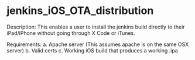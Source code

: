 jenkins_iOS_OTA_distribution
============================

Description:
This enables a user to install the jenkins build directly to their iPad/iPhone without going through X Code or iTunes. 

Requirements:
a. Apache server (This assumes apache is on the same OSX server)
b. Valid certs
c. Working iOS build that produces a working .ipa 
